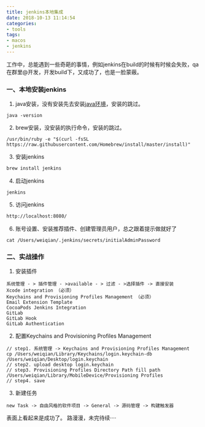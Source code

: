 ```yaml
---
title: jenkins本地集成
date: 2018-10-13 11:14:54
categories: 
- tools
tags:
- macos
- jenkins
---
```

工作中，总能遇到一些奇葩的事情，例如jenkins在build的时候有时候会失败，qa在群里@开发，开发build下，又成功了，也是一脸蒙蔽。
### 一、本地安装jenkins
1. java安装，没有安装先去安装[java环境](https://www.oracle.com/technetwork/java/javase/downloads/jdk8-downloads-2133151.html)，安装的跳过。
```
java -version
```
2.  brew安装，没安装的执行命令，安装的跳过。
```
/usr/bin/ruby -e "$(curl -fsSL https://raw.githubusercontent.com/Homebrew/install/master/install)"
```
3. 安装jenkins
```sh
brew install jenkins     
```
4. 启动jenkins
```
jenkins     
```
5. 访问jenkins
```sh
http://localhost:8080/     
```
6. 账号设置、安装推荐插件、创建管理员用户，总之跟着提示做就好了
```
cat /Users/weiqian/.jenkins/secrets/initialAdminPassword    
```
### 二、实战操作
1. 安装插件
```
系统管理 - > 插件管理 - >available - > 过滤 - >选择插件 -> 直接安装
Xcode integration （必须）
Keychains and Provisioning Profiles Management （必须）
Email Extension Template
CocoaPods Jenkins Integration
GitLab
GitLab Hook
GitLab Authentication
```
2. 配置Keychains and Provisioning Profiles Management 
```
// step1. 系统管理 -> Keychains and Provisioning Profiles Management 
cp /Users/weiqian/Library/Keychains/login.keychain-db /Users/weiqian/Desktop/login.keychain
// step2. upload desktop login.keychain
// step3. Provisioning Profiles Directory Path fill path
/Users/weiqian/Library/MobileDevice/Provisioning Profiles
// step4. save
```
3. 新建任务
```
new Task -> 自由风格的软件项目 -> General -> 源码管理 -> 构建触发器
```
表面上看起来是成功了。
路漫漫，未完待续····


